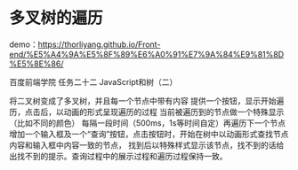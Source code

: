 # 多叉树的遍历

demo：https://thorliyang.github.io/Front-end/%E5%A4%9A%E5%8F%89%E6%A0%91%E7%9A%84%E9%81%8D%E5%8E%86/

百度前端学院  任务二十二 JavaScript和树（二）

将二叉树变成了多叉树，并且每一个节点中带有内容
提供一个按钮，显示开始遍历，点击后，以动画的形式呈现遍历的过程
当前被遍历到的节点做一个特殊显示（比如不同的颜色）
每隔一段时间（500ms，1s等时间自定）再遍历下一个节点
增加一个输入框及一个“查询”按钮，点击按钮时，开始在树中以动画形式查找节点内容和输入框中内容一致的节点，
找到后以特殊样式显示该节点，找不到的话给出找不到的提示。查询过程中的展示过程和遍历过程保持一致。
